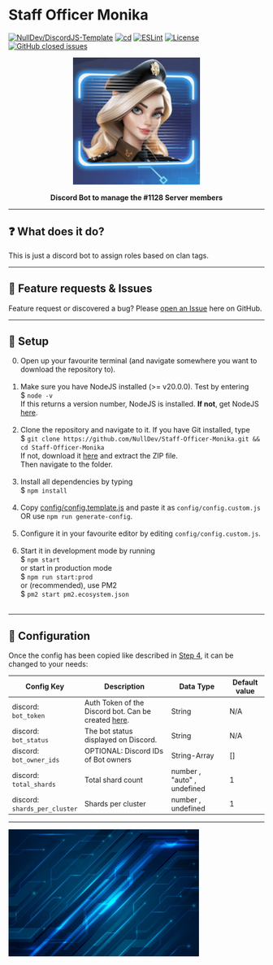 # Staff Officer Monika
[![NullDev/DiscordJS-Template](https://img.shields.io/badge/Template%3A-NullDev%2FDiscordJS--Template-green?style=flat-square&logo=github)](https://github.com/NullDev/DiscordJS-Template) [![cd](https://github.com/NullDev/Staff-Officer-Monika/actions/workflows/cd.yml/badge.svg)](https://github.com/NullDev/Staff-Officer-Monika/actions/workflows/cd.yml) [![ESLint](https://github.com/NullDev/Staff-Officer-Monika/actions/workflows/eslint.yml/badge.svg)](https://github.com/NullDev/Staff-Officer-Monika/actions/workflows/eslint.yml) [![License](https://img.shields.io/github/license/NullDev/Staff-Officer-Monika?label=License&logo=Creative%20Commons)](https://github.com/NullDev/Staff-Officer-Monika/blob/master/LICENSE) [![GitHub closed issues](https://img.shields.io/github/issues-closed-raw/NullDev/Staff-Officer-Monika?logo=Cachet)](https://github.com/NullDev/Staff-Officer-Monika/issues?q=is%3Aissue+is%3Aclosed)

<p align="center"><img height="250" width="auto" src="/assets/icon.jpg" /></p>
<p align="center"><b>Discord Bot to manage the #1128 Server members</b></p>
<hr>

## :question: What does it do?

This is just a discord bot to assign roles based on clan tags.

<hr>

## :diamond_shape_with_a_dot_inside: Feature requests & Issues

Feature request or discovered a bug? Please [open an Issue](https://github.com/NullDev/Staff-Officer-Monika/issues/new/choose) here on GitHub.

<hr>

## :wrench: Setup

0. Open up your favourite terminal (and navigate somewhere you want to download the repository to). <br><br>
1. Make sure you have NodeJS installed (>= v20.0.0). Test by entering <br>
$ `node -v` <br>
If this returns a version number, NodeJS is installed. **If not**, get NodeJS <a href="https://nodejs.org/en/download/package-manager/">here</a>. <br><br>
2. Clone the repository and navigate to it. If you have Git installed, type <br>
$ `git clone https://github.com/NullDev/Staff-Officer-Monika.git && cd Staff-Officer-Monika` <br>
If not, download it <a href="https://github.com/NullDev/Staff-Officer-Monika/archive/master.zip">here</a> and extract the ZIP file.<br>
Then navigate to the folder.<br><br>
3. Install all dependencies by typing <br>
$ `npm install`<br><br>
4. Copy [config/config.template.js](https://github.com/NullDev/Staff-Officer-Monika/blob/master/config/config.template.js) and paste it as `config/config.custom.js` OR use `npm run generate-config`. <br><br>
5. Configure it in your favourite editor by editing `config/config.custom.js`. <br><br>
6. Start it in development mode by running <br>
$ `npm start` <br>
or start in production mode <br>
$ `npm run start:prod` <br>
or (recommended), use PM2 <br>
$ `pm2 start pm2.ecosystem.json` <br><br>

<hr>

## :nut_and_bolt: Configuration

Once the config has been copied like described in [Step 4](#wrench-setup), it can be changed to your needs:

| Config Key | Description | Data Type | Default value |
| ---------- | --------- | ------------------ | ------------ |
| discord: <br> `bot_token` | Auth Token of the Discord bot. Can be created [here](https://discordapp.com/developers/). | String | N/A |
| discord: <br> `bot_status` | The bot status displayed on Discord. | String | N/A |
| discord: <br> `bot_owner_ids` | OPTIONAL: Discord IDs of Bot owners | String-Array | [] |
| discord: <br> `total_shards` | Total shard count | number , "auto" , undefined | 1 |
| discord: <br> `shards_per_cluster` | Shards per cluster | number , undefined | 1 |

<hr>

<img height="250" width="auto" src="/assets/banner.jpg" />
